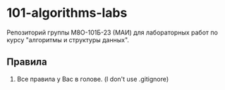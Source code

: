 # 101-algorithms-labs
Репозиторий группы М8О-101Б-23 (МАИ) для лабораторных работ по курсу "алгоритмы и структуры данных".

## Правила
1. Все правила у Вас в голове. (I don't use .gitignore)
